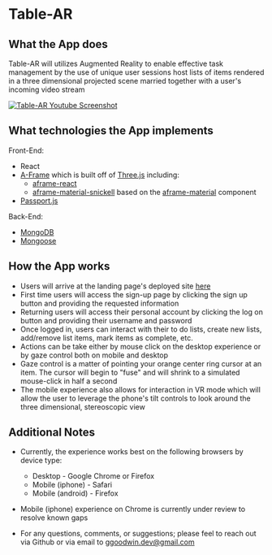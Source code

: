 # Table-AR

## What the App does
Table-AR will utilizes Augmented Reality to enable effective task management by the use of unique user sessions host lists of items rendered in a three dimensional projected scene married together with a user's incoming video stream

<a href="https://www.youtube.com/watch?v=SQlr5Brc9a0">
    <img src="https://img.youtube.com/vi/SQlr5Brc9a0/0.jpg" alt="Table-AR Youtube Screenshot"/>
</a>

## What technologies the App implements
Front-End:
* React 
* <a href="https://aframe.io" target="_blank">A-Frame</a> which is built off of <a href="https://threejs.org/" target="_blank">Three.js</a> including:
    * <a href="https://www.npmjs.com/package/aframe-react" target="_blank">aframe-react</a>
    * <a href="https://www.npmjs.com/package/aframe-material-snickell" target="_blank">aframe-material-snickell</a> based on the <a href="https://github.com/etiennepinchon/aframe-material" target="_blank">aframe-material</a> component
* <a href="http://www.passportjs.org/" target="_blank">Passport.js</a>


Back-End:
* <a href="https://www.mongodb.com/" target="_blank">MongoDB</a>
* <a href="http://mongoosejs.com/" target="_blank">Mongoose</a>

## How the App works
* Users will arrive at the landing page's deployed site <a href="https://table-ar.herokuapp.com" target="_blank">here</a>
* First time users will access the sign-up page by clicking the sign up button and providing the requested information
* Returning users will access their personal account by clicking the log on button and providing their username and password
* Once logged in, users can interact with their to do lists, create new lists, add/remove list items, mark items as complete, etc.
* Actions can be take either by mouse click on the desktop experience or by gaze control both on mobile and desktop
* Gaze control is a matter of pointing your orange center ring cursor at an item.  The cursor will begin to "fuse" and will shrink to a simulated mouse-click in half a second
* The mobile experience also allows for interaction in VR mode which will allow the user to leverage the phone's tilt controls to look around the three dimensional, stereoscopic view 

## Additional Notes
* Currently, the experience works best on the following browsers by device type:
    * Desktop - Google Chrome or Firefox
    * Mobile (iphone) - Safari
    * Mobile (android) - Firefox

* Mobile (iphone) experience on Chrome is currently under review to resolve known gaps

* For any questions, comments, or suggestions; please feel to reach out via Github or via email to <a href="mailto:ggoodwin.dev@gmail.com">ggoodwin.dev@gmail.com</a>